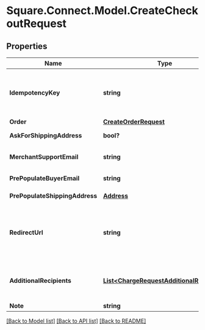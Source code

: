 # Square.Connect.Model.CreateCheckoutRequest
## Properties

Name | Type | Description | Notes
------------ | ------------- | ------------- | -------------
**IdempotencyKey** | **string** | A unique string that identifies this checkout among others you&#39;ve created. It can be any valid string but must be unique for every order sent to Square Checkout for a given location ID.  The idempotency key is used to avoid processing the same order more than once. If you&#39;re unsure whether a particular checkout was created successfully, you can reattempt it with the same idempotency key and all the same other parameters without worrying about creating duplicates.  We recommend using a random number/string generator native to the language you are working in to generate strings for your idempotency keys.  See [Idempotency keys](#idempotencykeys) for more information. | 
**Order** | [**CreateOrderRequest**](CreateOrderRequest.md) | The order including line items to be checked out. | 
**AskForShippingAddress** | **bool?** | If &#x60;true&#x60;, Square Checkout will collect shipping information on your behalf and store that information with the transaction information in your Square Dashboard.  Default: &#x60;false&#x60;. | [optional] 
**MerchantSupportEmail** | **string** | The email address to display on the Square Checkout confirmation page and confirmation email that the buyer can use to contact the merchant.  If this value is not set, the confirmation page and email will display the primary email address associated with the merchant&#39;s Square account.  Default: none; only exists if explicitly set. | [optional] 
**PrePopulateBuyerEmail** | **string** | If provided, the buyer&#39;s email is pre-populated on the checkout page as an editable text field.  Default: none; only exists if explicitly set. | [optional] 
**PrePopulateShippingAddress** | [**Address**](Address.md) | If provided, the buyer&#39;s shipping info is pre-populated on the checkout page as editable text fields.  Default: none; only exists if explicitly set. | [optional] 
**RedirectUrl** | **string** | The URL to redirect to after checkout is completed with &#x60;checkoutId&#x60;, Square&#39;s &#x60;orderId&#x60;, &#x60;transactionId&#x60;, and &#x60;referenceId&#x60; appended as URL parameters. For example, if the provided redirect_url is &#x60;http://www.example.com/order-complete&#x60;, a successful transaction redirects the customer to:  &#x60;http://www.example.com/order-complete?checkoutId&#x3D;xxxxxx&amp;orderId&#x3D;xxxxxx&amp;referenceId&#x3D;xxxxxx&amp;transactionId&#x3D;xxxxxx&#x60;  If you do not provide a redirect URL, Square Checkout will display an order confirmation page on your behalf; however Square strongly recommends that you provide a redirect URL so you can verify the transaction results and finalize the order through your existing/normal confirmation workflow.  Default: none; only exists if explicitly set. | [optional] 
**AdditionalRecipients** | [**List&lt;ChargeRequestAdditionalRecipient&gt;**](ChargeRequestAdditionalRecipient.md) | The basic primitive of multi-party transaction. The value is optional. The transaction facilitated by you can be split from here.  If you provide this value, the &#x60;amount_money&#x60; value in your additional_recipients must not be more than 90% of the &#x60;total_money&#x60; calculated by Square for your order. The &#x60;location_id&#x60; must be the valid location of the app owner merchant.  This field requires &#x60;PAYMENTS_WRITE_ADDITIONAL_RECIPIENTS&#x60; OAuth permission.  This field is currently not supported in sandbox. | [optional] 
**Note** | **string** | An optional note to associate with the checkout object.  This value cannot exceed 60 characters. | [optional] 



[[Back to Model list]](../README.md#documentation-for-models) [[Back to API list]](../README.md#documentation-for-api-endpoints) [[Back to README]](../README.md)

